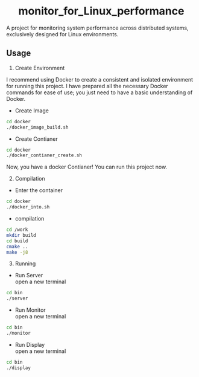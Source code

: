 # <center> monitor_for_Linux_performance
A project for monitoring system performance across distributed systems, exclusively designed for Linux environments.

## Usage
1. Create Environment

I recommend using Docker to create a consistent and isolated environment for running this project.
I have prepared all the necessary Docker commands for ease of use; you just need to have a basic understanding of Docker.

- Create Image
```bash
cd docker
./docker_image_build.sh
```
- Create Contianer
```bash
cd docker
./docker_contianer_create.sh
```
Now, you have a docker Contianer! You can run this project now.

2. Compilation
- Enter the container
```bash
cd docker
./docker_into.sh
```
- compilation
```bash
cd /work
mkdir build
cd build
cmake ..
make -j8 
```

3. Running
- Run Server  
open a new terminal
```bash
cd bin
./server
```
- Run Monitor  
open a new terminal
```bash
cd bin
./monitor
```
- Run Display  
open a new terminal
```bash
cd bin
./display
```





